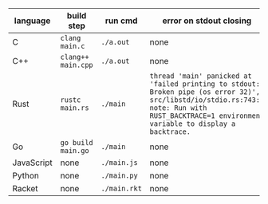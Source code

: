 | language   | build step         | run cmd      | error on stdout closing                                                                                                                                                                       |
|------------|--------------------|--------------|-----------------------------------------------------------------------------------------------------------------------------------------------------------------------------------------------|
| C          | `clang main.c`     | `./a.out`    | none                                                                                                                                                                                          |
| C++        | `clang++ main.cpp` | `./a.out`    | none                                                                                                                                                                                          |
| Rust       | `rustc main.rs`    | `./main`     | `thread 'main' panicked at 'failed printing to stdout: Broken pipe (os error 32)', src/libstd/io/stdio.rs:743:9 note: Run with RUST_BACKTRACE=1 environment variable to display a backtrace.` |
| Go         | `go build main.go` | `./main`     | none                                                                                                                                                                                          |
| JavaScript | none               | `./main.js`  | none                                                                                                                                                                                          |
| Python     | none               | `./main.py`  | none                                                                                                                                                                                          |
| Racket     | none               | `./main.rkt` | none                                                                                                                                                                                          |
